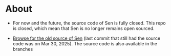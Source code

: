 # About

-   For now and the future, the source code of Sen is fully closed. This repo is closed, which mean
    that Sen is no longer remains open sourced.

- [Browse for the old source of Sen](https://github.com/Nvdtn19/Sen.Environment/commits/master/) (last commit that still had the source code was on Mar 30, 2025). The source code is also available in the branches
